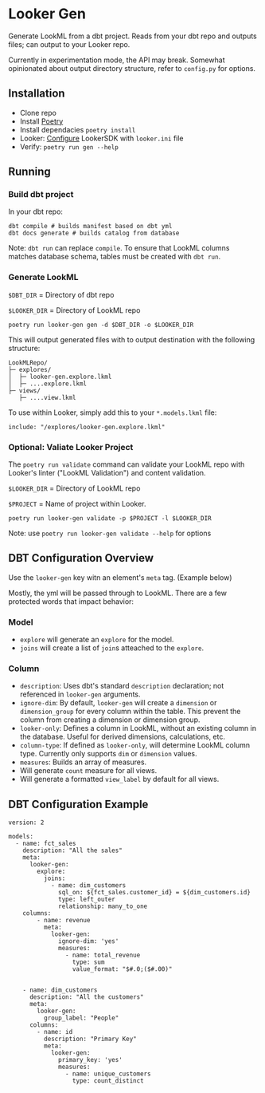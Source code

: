 Looker Gen
==========

Generate LookML from a dbt project. Reads from your dbt repo and outputs files; can output to your Looker repo.

Currently in experimentation mode, the API may break. Somewhat opinionated about output directory structure, refer to `config.py` for options.

## Installation
- Clone repo
- Install [Poetry](https://python-poetry.org/docs/)
- Install dependacies `poetry install`
- Looker: [Configure](https://developers.looker.com/api/getting-started) LookerSDK with `looker.ini` file
- Verify: `poetry run gen --help`

## Running

### Build dbt project
In your dbt repo:

```
dbt compile # builds manifest based on dbt yml
dbt docs generate # builds catalog from database
```

Note: `dbt run` can replace `compile`. To ensure that LookML columns matches database schema, tables must be created with `dbt run`.

### Generate LookML
`$DBT_DIR` = Directory of dbt repo

`$LOOKER_DIR` = Directory of LookML repo

```
poetry run looker-gen gen -d $DBT_DIR -o $LOOKER_DIR
```

This will output generated files with to output destination with the following structure:

```
LookMLRepo/
├─ explores/
│  ├─ looker-gen.explore.lkml
│  ├─ ....explore.lkml
├─ views/
   ├─ ....view.lkml
```

To use within Looker, simply add this to your `*.models.lkml` file:
```
include: "/explores/looker-gen.explore.lkml"
```


### Optional: Valiate Looker Project
The `poetry run validate` command can validate your LookML repo with Looker's linter ("LookML Validation") and content validation.

`$LOOKER_DIR` = Directory of LookML repo

`$PROJECT` = Name of project within Looker.

```
poetry run looker-gen validate -p $PROJECT -l $LOOKER_DIR
```

Note: use `poetry run looker-gen validate --help` for options

## DBT Configuration Overview
Use the `looker-gen` key witn an element's `meta` tag. (Example below)

Mostly, the yml will be passed through to LookML. There are a few protected words that impact behavior:


### Model
- `explore` will generate an `explore` for the model.
- `joins` will create a list of `join`s atteached to the `explore`.

### Column
- `description`: Uses dbt's standard `description` declaration; not referenced in `looker-gen` arguments.
- `ignore-dim`: By default, `looker-gen` will create a `dimension` or `dimension_group` for every column within the table. This prevent the column from creating a dimension or dimension group.
- `looker-only`: Defines a column in LookML, without an existing column in the database. Useful for derived dimensions, calculations, etc.
- `column-type`: If defined as `looker-only`, will determine LookML column type. Currently only supports `dim` or `dimension` values.
- `measures`: Builds an array of measures.
- Will generate `count` measure for all views.
- Will generate a formatted `view_label` by default for all views.

## DBT Configuration Example
```
version: 2

models:
  - name: fct_sales
    description: "All the sales"
    meta:
      looker-gen:
        explore:
          joins:
            - name: dim_customers
              sql_on: ${fct_sales.customer_id} = ${dim_customers.id}
              type: left_outer
              relationship: many_to_one
    columns:
        - name: revenue
          meta:
            looker-gen:
              ignore-dim: 'yes'
              measures:
                - name: total_revenue
                  type: sum
                  value_format: "$#.0;($#.00)"


    - name: dim_customers
      description: "All the customers"
      meta:
        looker-gen:
          group_label: "People"
      columns:
        - name: id
          description: "Primary Key"
          meta:
            looker-gen:
              primary_key: 'yes'
              measures:
                - name: unique_customers
                  type: count_distinct
    
```

